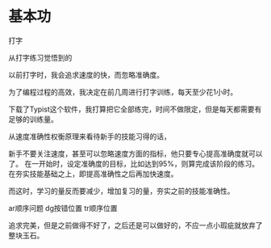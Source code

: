 # 基本功

打字

从打字练习觉悟到的

以前打字时，我会追求速度的快，而忽略准确度。

为了编程过程的高效，我决定在前几周进行打字训练，每天至少花1小时。

下载了Typist这个软件，我打算把它全部练完，时间不做限定，但是每天都需要有足够的训练量。

从速度准确性权衡原理来看待新手的技能习得的话，

新手不要关注速度，甚至可以忽略速度方面的指标，他只要专心提高准确度就可以了。
在一开始时，设定准确度的目标，比如达到95%，则算完成该阶段的练习。
在夯实技能基础之上，即提高准确性之后再加快速度。


而这时，学习的量反而要减少，增加复习的量，夯实之前的技能准确性。

ar顺序问题
dg按错位置
tr顺序位置

追求完美，但是之前做得不好了，之后还是可以做好的，不应一点小瑕疵就放弃了整块玉石。

